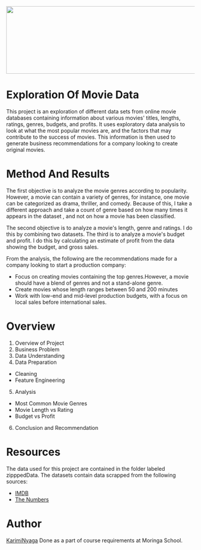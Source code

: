
<img src="https://github-production-user-asset-6210df.s3.amazonaws.com/133044097/255424273-bdfb7c46-812a-4ee5-b738-b966b6a5ca58.jpg" width="900" height="180" />





# Exploration Of Movie Data

This project is an exploration of different data sets from online movie databases containing information about various movies' titles, lengths, ratings, genres, budgets, and profits. It uses exploratory data analysis to look at what the most popular movies are, and the factors that may contribute to the success of movies. This information is then used to generate business recommendations for a company looking to create original movies. 

# Method And Results
The first objective is to analyze the movie genres according to popularity. However, a movie can contain a variety of genres, for instance, one movie can be categorized as drama, thriller, and comedy. Because of this, I take a different approach and take a count of genre based on how many times it appears in the dataset
, and not on how a movie has been classified. 

The second objective is to analyze a movie's length, genre and ratings. I do this by combining two datasets. The third is to analyze a movie's budget and profit. I do this by calculating an estimate of profit from the data showing the budget, and gross sales. 

From the analysis, the following are the recommendations made for a company looking to start a production company:
- Focus on creating movies containing the top genres.However, a movie should have a blend of genres and not a stand-alone genre.
- Create movies whose length ranges between 50 and 200 minutes
- Work with low-end and mid-level production budgets, with a focus on local sales before international sales.

# Overview
1. Overview of Project
2. Business Problem
3. Data Understanding
4. Data Preparation
- Cleaning
- Feature Engineering
5. Analysis
- Most Common Movie Genres
- Movie Length vs Rating
- Budget vs  Profit
6. Conclusion and Recommendation

# Resources
The data used for this project are contained in the folder labeled zipppedData. The datasets contain data scrapped from the following sources:
- [IMDB](https://www.imdb.com/)
- [The Numbers](https://www.the-numbers.com/)

# Author
[KarimiNyaga](https://github.com/KarimiNyaga)
Done as a part of course requirements at Moringa School. 

